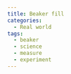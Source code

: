 ```yaml
---
title: Beaker fill
categories:
  - Real world
tags:
  - beaker
  - science
  - measure
  - experiment
---
```

